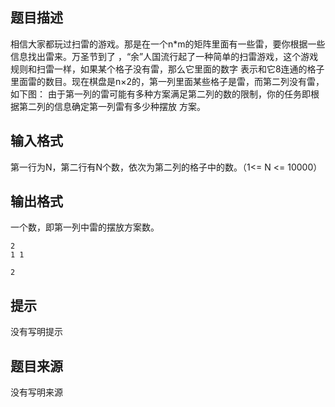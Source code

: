


## 题目描述
相信大家都玩过扫雷的游戏。那是在一个n*m的矩阵里面有一些雷，要你根据一些信息找出雷来。万圣节到了
，“余”人国流行起了一种简单的扫雷游戏，这个游戏规则和扫雷一样，如果某个格子没有雷，那么它里面的数字
表示和它8连通的格子里面雷的数目。现在棋盘是n×2的，第一列里面某些格子是雷，而第二列没有雷，如下图： 
由于第一列的雷可能有多种方案满足第二列的数的限制，你的任务即根据第二列的信息确定第一列雷有多少种摆放
方案。
## 输入格式
第一行为N，第二行有N个数，依次为第二列的格子中的数。（1<= N <= 10000）
## 输出格式
一个数，即第一列中雷的摆放方案数。

```input1
2
1 1

```

```output1
2
```

## 提示
没有写明提示
## 题目来源
没有写明来源


